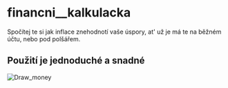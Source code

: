 # financni__kalkulacka
Spočítej te si jak inflace znehodnotí vaše úspory, at' už je má te na běžném účtu, nebo pod polšářem.
## Použití je jednoduché a snadné

![Draw_money](https://user-images.githubusercontent.com/67708830/152659745-3ba1adb4-c489-4d84-a6f6-a087847a8ca8.png)
